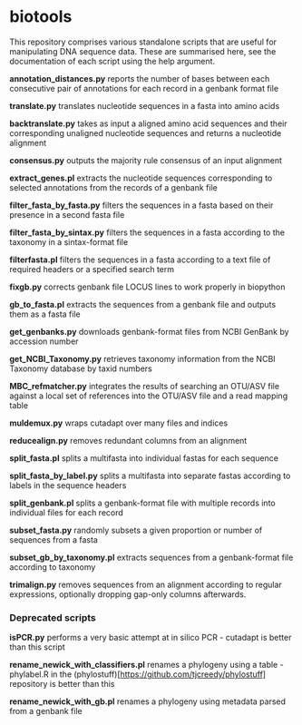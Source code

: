 # biotools
This repository comprises various standalone scripts that are useful for manipulating DNA sequence 
data. These are summarised here, see the documentation of each script using the help argument.

**annotation_distances.py** reports the number of bases between each consecutive pair of 
annotations for each record in a genbank format file

**translate.py** translates nucleotide sequences in a fasta into amino acids

**backtranslate.py** takes as input a aligned amino acid sequences and their corresponding
unaligned nucleotide sequences and returns a nucleotide alignment

**consensus.py** outputs the majority rule consensus of an input alignment

**extract_genes.pl** extracts the nucleotide sequences corresponding to selected annotations from 
the records of a genbank file

**filter_fasta_by_fasta.py** filters the sequences in a fasta based on their presence in a second 
fasta file

**filter_fasta_by_sintax.py** filters the sequences in a fasta according to the taxonomy in 
a sintax-format file

**filterfasta.pl** filters the sequences in a fasta according to a text file of required headers 
or a specified search term

**fixgb.py** corrects genbank file LOCUS lines to work properly in biopython

**gb_to_fasta.pl** extracts the sequences from a genbank file and outputs them as a fasta file

**get_genbanks.py** downloads genbank-format files from NCBI GenBank by accession number

**get_NCBI_Taxonomy.py** retrieves taxonomy information from the NCBI Taxonomy database by taxid 
numbers


**MBC_refmatcher.py** integrates the results of searching an OTU/ASV file against a local set of 
references into the OTU/ASV file and a read mapping table

**muldemux.py** wraps cutadapt over many files and indices

**reducealign.py** removes redundant columns from an alignment

**split_fasta.pl** splits a multifasta into individual fastas for each sequence

**split_fasta_by_label.py** splits a multifasta into separate fastas according to labels in the 
sequence headers

**split_genbank.pl** splits a genbank-format file with multiple records into individual files for 
each record

**subset_fasta.py** randomly subsets a given proportion or number of sequences from a fasta

**subset_gb_by_taxonomy.pl** extracts sequences from a genbank-format file according to taxonomy

**trimalign.py** removes sequences from an alignment according to regular expressions, optionally 
dropping gap-only columns afterwards.

### Deprecated scripts

**isPCR.py** performs a very basic attempt at in silico PCR - cutadapt is better than this script

**rename_newick_with_classifiers.pl** renames a phylogeny using a table - phylabel.R in the 
(phylostuff)[https://github.com/tjcreedy/phylostuff] repository is better than this

**rename_newick_with_gb.pl** renames a phylogeny using metadata parsed from a genbank file
